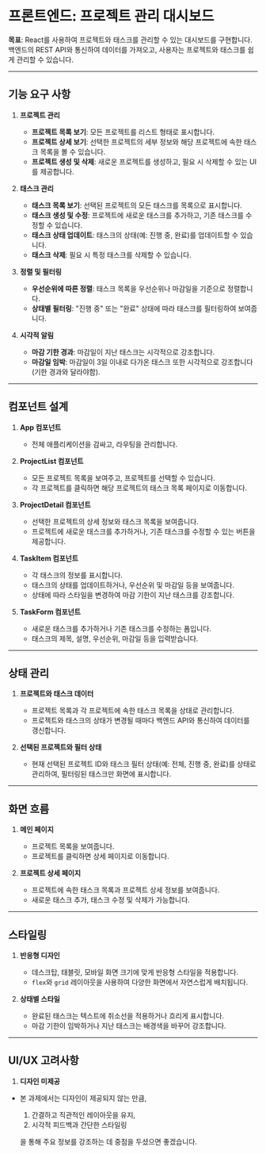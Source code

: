 # 프론트엔드: 프로젝트 관리 대시보드

**목표**: React를 사용하여 프로젝트와 태스크를 관리할 수 있는 대시보드를 구현합니다. 백엔드의 REST API와 통신하여 데이터를 가져오고, 사용자는 프로젝트와 태스크를 쉽게 관리할 수 있습니다.

---

## 기능 요구 사항

1. **프로젝트 관리**

   - **프로젝트 목록 보기**: 모든 프로젝트를 리스트 형태로 표시합니다.
   - **프로젝트 상세 보기**: 선택한 프로젝트의 세부 정보와 해당 프로젝트에 속한 태스크 목록을 볼 수 있습니다.
   - **프로젝트 생성 및 삭제**: 새로운 프로젝트를 생성하고, 필요 시 삭제할 수 있는 UI를 제공합니다.

2. **태스크 관리**

   - **태스크 목록 보기**: 선택된 프로젝트의 모든 태스크를 목록으로 표시합니다.
   - **태스크 생성 및 수정**: 프로젝트에 새로운 태스크를 추가하고, 기존 태스크를 수정할 수 있습니다.
   - **태스크 상태 업데이트**: 태스크의 상태(예: 진행 중, 완료)를 업데이트할 수 있습니다.
   - **태스크 삭제**: 필요 시 특정 태스크를 삭제할 수 있습니다.

3. **정렬 및 필터링**

   - **우선순위에 따른 정렬**: 태스크 목록을 우선순위나 마감일을 기준으로 정렬합니다.
   - **상태별 필터링**: "진행 중" 또는 "완료" 상태에 따라 태스크를 필터링하여 보여줍니다.

4. **시각적 알림**
   - **마감 기한 경과**: 마감일이 지난 태스크는 시각적으로 강조합니다.
   - **마감일 임박**: 마감일이 3일 이내로 다가온 태스크 또한 시각적으로 강조합니다(기한 경과와 달라야함).

---

## 컴포넌트 설계

1. **App 컴포넌트**

   - 전체 애플리케이션을 감싸고, 라우팅을 관리합니다.

2. **ProjectList 컴포넌트**

   - 모든 프로젝트 목록을 보여주고, 프로젝트를 선택할 수 있습니다.
   - 각 프로젝트를 클릭하면 해당 프로젝트의 태스크 목록 페이지로 이동합니다.

3. **ProjectDetail 컴포넌트**

   - 선택한 프로젝트의 상세 정보와 태스크 목록을 보여줍니다.
   - 프로젝트에 새로운 태스크를 추가하거나, 기존 태스크를 수정할 수 있는 버튼을 제공합니다.

4. **TaskItem 컴포넌트**

   - 각 태스크의 정보를 표시합니다.
   - 태스크의 상태를 업데이트하거나, 우선순위 및 마감일 등을 보여줍니다.
   - 상태에 따라 스타일을 변경하여 마감 기한이 지난 태스크를 강조합니다.

5. **TaskForm 컴포넌트**
   - 새로운 태스크를 추가하거나 기존 태스크를 수정하는 폼입니다.
   - 태스크의 제목, 설명, 우선순위, 마감일 등을 입력받습니다.

---

## 상태 관리

1. **프로젝트와 태스크 데이터**

   - 프로젝트 목록과 각 프로젝트에 속한 태스크 목록을 상태로 관리합니다.
   - 프로젝트와 태스크의 상태가 변경될 때마다 백엔드 API와 통신하여 데이터를 갱신합니다.

2. **선택된 프로젝트와 필터 상태**
   - 현재 선택된 프로젝트 ID와 태스크 필터 상태(예: 전체, 진행 중, 완료)를 상태로 관리하여, 필터링된 태스크만 화면에 표시합니다.

---

## 화면 흐름

1. **메인 페이지**

   - 프로젝트 목록을 보여줍니다.
   - 프로젝트를 클릭하면 상세 페이지로 이동합니다.

2. **프로젝트 상세 페이지**
   - 프로젝트에 속한 태스크 목록과 프로젝트 상세 정보를 보여줍니다.
   - 새로운 태스크 추가, 태스크 수정 및 삭제가 가능합니다.

---

## 스타일링

1. **반응형 디자인**

   - 데스크탑, 태블릿, 모바일 화면 크기에 맞게 반응형 스타일을 적용합니다.
   - `flex`와 `grid` 레이아웃을 사용하여 다양한 화면에서 자연스럽게 배치됩니다.

2. **상태별 스타일**
   - 완료된 태스크는 텍스트에 취소선을 적용하거나 흐리게 표시합니다.
   - 마감 기한이 임박하거나 지난 태스크는 배경색을 바꾸어 강조합니다.

---

## UI/UX 고려사항

1. **디자인 미제공**

- 본 과제에서는 디자인이 제공되지 않는 만큼,

  1. 간결하고 직관적인 레이아웃을 유지,
  2. 시각적 피드백과 간단한 스타일링

  을 통해 주요 정보를 강조하는 데 중점을 두셨으면 좋겠습니다.
